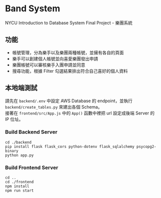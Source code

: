# Band System
NYCU Introduction to Database System Final Project - 樂團系統
## 功能
- 帳號管理，分為樂手以及樂團兩種帳號，並擁有各自的頁面
- 樂手可以創建個人帳號並向喜愛樂團發出申請
- 樂團帳號可以審核樂手入團申請並同意
- 搜尋功能，根據 Filter 勾選結果排出符合自己喜好的個人資料
## 本地端測試
請先在 `backend/.env` 中設定 AWS Database 的 endpoint，並執行 `backend/create_tables.py` 來建出各個 Schema。  
接著在 `frontend/src/App.js` 中的 `App()` 函數中裡把 url 設定成後端 Server 的 IP 位址。
### Build Backend Server
```
cd ./backend
pip install flask flask_cors python-dotenv flask_sqlalchemy psycopg2-binary
python app.py
```
### Build Frontend Server
```
cd ..
cd ./frontend
npm install
npm run start
```

